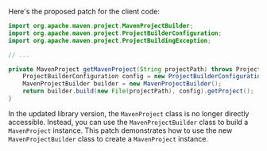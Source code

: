 Here's the proposed patch for the client code:
```java
import org.apache.maven.project.MavenProjectBuilder;
import org.apache.maven.project.ProjectBuilderConfiguration;
import org.apache.maven.project.ProjectBuildingException;

// ...

private MavenProject getMavenProject(String projectPath) throws ProjectBuildingException {
    ProjectBuilderConfiguration config = new ProjectBuilderConfiguration();
    MavenProjectBuilder builder = new MavenProjectBuilder();
    return builder.build(new File(projectPath), config).getProject();
}
```
In the updated library version, the `MavenProject` class is no longer directly accessible. Instead, you can use the `MavenProjectBuilder` class to build a `MavenProject` instance. This patch demonstrates how to use the new `MavenProjectBuilder` class to create a `MavenProject` instance.
